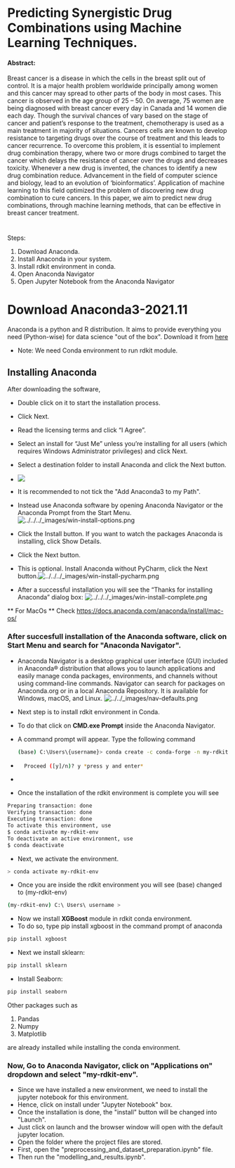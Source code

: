 ﻿# Predicting Synergistic Drug Combinations using Machine Learning Techniques.

#### Abstract:
Breast cancer is a disease in which the cells in the breast split out of control. It is a major health problem worldwide principally among women and this cancer may spread to other parts of the body in most cases. This cancer is observed in the age group of 25 – 50. On average, 75 women are being diagnosed with breast cancer every day in Canada and 14 women die each day. Though the survival chances of vary based on the stage of cancer and patient’s response to the treatment, chemotherapy is used as a main treatment in majority of situations. Cancers cells are known to develop resistance to targeting drugs over the course of treatment and this leads to cancer recurrence. To overcome this problem, it is essential to implement drug combination therapy, where two or more drugs combined to target the cancer which delays the resistance of cancer over the drugs and decreases toxicity. Whenever a new drug is invented, the chances to identify a new drug combination reduce. Advancement in the field of computer science and biology, lead to an evolution of ‘bioinformatics’. Application of machine learning to this field optimized the problem of discovering new drug combination to cure cancers. In this paper, we aim to predict new drug combinations, through machine learning methods, that can be effective in breast cancer treatment.

#
Steps:
1) Download Anaconda.
2) Install Anaconda in your system.
3) Install rdkit environment in conda.
4) Open Anaconda Navigator
5) Open Jupyter Notebook from the Anaconda Navigator


# Download Anaconda3-2021.11

Anaconda is a python and R distribution. It aims to provide everything you need (Python-wise) for data science "out of the box".
Download it from [here](https://www.anaconda.com/products/individual)

* Note: We need Conda environment to run rdkit module.


## Installing Anaconda
After downloading the software, 
* Double click on it to start the installation process.
* Click Next.
* Read the licensing terms and click “I Agree”.
* Select an install for “Just Me” unless you’re installing for all users (which requires Windows Administrator privileges) and click Next.
*  Select a destination folder to install Anaconda and click the Next button.
* ![](https://docs.anaconda.com/_images/win-install-destination.png)

* It is recommended to not tick the "Add Anaconda3 to my Path". 
* Instead use Anaconda software by opening Anaconda Navigator or the Anaconda Prompt from the Start Menu.
![../../../_images/win-install-options.png](https://docs.anaconda.com/_images/win-install-options.png)

*  Click the Install button. If you want to watch the packages Anaconda is installing, click Show Details.
* Click the Next button.
* This is optional. Install Anaconda without PyCharm, click the Next button.![../../../_images/win-install-pycharm.png](https://docs.anaconda.com/_images/win-install-pycharm.png)

* After a successful installation you will see the “Thanks for installing Anaconda” dialog box:
![../../../_images/win-install-complete.png](https://docs.anaconda.com/_images/win-install-complete.png)

** For MacOs **  Check https://docs.anaconda.com/anaconda/install/mac-os/

### After succesfull installation of the Anaconda software, click on Start Menu and search for "Anaconda Navigator".

* Anaconda Navigator is a desktop graphical user interface (GUI) included in Anaconda® distribution that allows you to launch applications and easily manage conda packages, environments, and channels without using command-line commands. Navigator can search for packages on Anaconda.org or in a local Anaconda Repository. It is available for Windows, macOS, and Linux.
![../../_images/nav-defaults.png](https://docs.anaconda.com/_images/nav-defaults.png)

* Next step is to install rdkit environment in Conda. 
* To do that click on  **CMD.exe Prompt**  inside the Anaconda Navigator.
* A command prompt will appear. Type the following command
	```bash
	(base) C:\Users\{username}> conda create -c conda-forge -n my-rdkit-env rdkit
	```
* ```bash
	Proceed ([y]/n)? y *press y and enter*
*	```
* Once the installation of the rdkit environment is complete you will see 
```bash
Preparing transaction: done
Verifying transaction: done
Executing transaction: done
To activate this environment, use
$ conda activate my-rdkit-env
To deactivate an active environment, use
$ conda deactivate 
```
* Next, we activate the environment.
``` bash
> conda activate my-rdkit-env
```
* Once you are inside the rdkit environment you will see (base) changed to (my-rdkit-env)
```bash
(my-rdkit-env) C:\ Users\ username >
```

* Now we install **XGBoost** module in rdkit conda environment.
* To do so, type pip install xgboost in the command prompt of anaconda
 ``` bash
pip install xgboost 
 ```

* Next we install sklearn:
 ``` bash
pip install sklearn 
 ```
* Install Seaborn:
 ``` bash
pip install seaborn 
 ```

Other packages such as
1) Pandas
2) Numpy
3) Matplotlib

are already installed while installing the conda environment.

### Now, Go to Anaconda Navigator, click on "Applications on" dropdown and select "my-rdkit-env".

*  Since we have installed a new environment, we need to install the jupyter notebook for this environment.
* Hence, click on install under "Jupyter Notebook" box.
* Once the installation is done, the "install" button will be changed into "Launch".
* Just click on launch and the browser window will open with the default jupyter location.
* Open the folder where the project files are stored.
* First, open the "preprocessing_and_dataset_preparation.ipynb" file.
* Then run the "modelling_and_results.ipynb".

